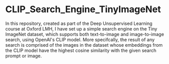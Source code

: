 # CLIP_Search_Engine_TinyImageNet
In this repository, created as part of the Deep Unsupervised Learning course at Oxford LMH, I have set up a simple search engine on the Tiny ImageNet dataset, which supports both text-to-image and image-to-image search, using OpenAI's CLIP model. More specifcally, the result of any search is comprised of the images in the dataset whose embeddings from the CLIP model have the highest cosine similarity with the given search prompt or image.
